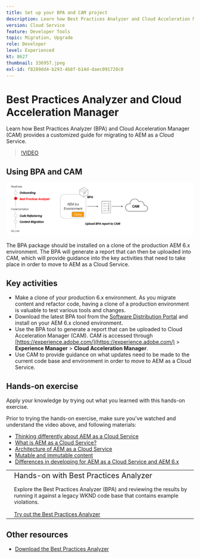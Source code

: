 ```yaml
---
title: Set up your BPA and CAM project
description: Learn how Best Practices Analyzer and Cloud Acceleration Manager provides a customized guide for migrating to AEM as a Cloud Service.
version: Cloud Service
feature: Developer Tools
topic: Migration, Upgrade
role: Developer
level: Experienced
kt: 8627
thumbnail: 336957.jpeg
exl-id: f8289dd4-b293-4b8f-b14d-daec091728c0
---
```

# Best Practices Analyzer and Cloud Acceleration Manager

Learn how Best Practices Analyzer (BPA) and Cloud Acceleration Manager (CAM) provides a customized guide for migrating to AEM as a Cloud Service. 

>[!VIDEO](https://video.tv.adobe.com/v/336957?quality=12&learn=on)

## Using BPA and CAM 

![BPA and CAM high level diagram](assets/bpa-cam-diagram.png)

The BPA package should be installed on a clone of the production AEM 6.x environment. The BPA will generate a report that can then be uploaded into CAM, which will provide guidance into the key activities that need to take place in order to move to AEM as a Cloud Service.

## Key activities

+ Make a clone of your production 6.x environment. As you migrate content and refactor code, having a clone of a production environment is valuable to test various tools and changes.
+ Download the latest BPA tool from the [Software Distribution Portal](https://experience.adobe.com/#/downloads/content/software-distribution/en/aemcloud.html) and install on your AEM 6.x cloned environment.
+ Use the BPA tool to generate a report that can be uploaded to Cloud Acceleration Manager (CAM). CAM is accessed through [https://experience.adobe.com/](https://experience.adobe.com/) > **Experience Manager** > **Cloud Acceleration Manager**. 
+ Use CAM to provide guidance on what updates need to be made to the current code base and environment in order to move to AEM as a Cloud Service.

## Hands-on exercise

Apply your knowledge by trying out what you learned with this hands-on exercise.

Prior to trying the hands-on exercise, make sure you've watched and understand the video above, and following materials:

+ [Thinking differently about AEM as a Cloud Service](./introduction.md)
+ [What is AEM as a Cloud Service?](https://experienceleague.adobe.com/docs/experience-manager-learn/cloud-service/introduction/what-is-aem-as-a-cloud-service.html?lang=en)
+ [Architecture of AEM as a Cloud Service](https://experienceleague.adobe.com/docs/experience-manager-learn/cloud-service/introduction/architecture.html?lang=en)
+ [Mutable and immutable content](https://experienceleague.adobe.com/docs/experience-manager-learn/cloud-service/developing/basics/mutable-immutable.html?lang=en)
+ [Differences in developing for AEM as a Cloud Service and AEM 6.x](https://experienceleague.adobe.com/docs/experience-manager-cloud-service/implementing/developing/development-guidelines.html#developing)

<table style="border-width:0">
    <tr>
        <td style="width:150px">
            <a  rel="noreferrer"
                target="_blank"
                href="https://github.com/adobe/aem-cloud-engineering-video-series-exercises/tree/session1-differently#bootcamp---session-1-introduction-and-thinking-differently"><img alt="Hands-on exercise GitHub repository" src="./assets/github.png"/>
            </a>        
        </td>
        <td style="width:100%;margin-bottom:1rem;">
            <div style="font-size:1.25rem;font-weight:400;">Hands-on with Best Practices Analyzer</div>
            <p style="margin:1rem 0">
                Explore the Best Practices Analyzer (BPA) and reviewing the results by running it against a legacy WKND code base that contains example violations.
            </p>
            <a  rel="noreferrer"
                target="_blank"
                href="https://github.com/adobe/aem-cloud-engineering-video-series-exercises/tree/session1-differently#bootcamp---session-1-introduction-and-thinking-differently" class="spectrum-Button spectrum-Button--primary spectrum-Button--sizeM">
                <span class="spectrum-Button-label has-no-wrap has-text-weight-bold">Try out the Best Practices Analyzer</span>
            </a>
        </td>
    </tr>
</table>


## Other resources

+ [Download the Best Practices Analyzer](https://experience.adobe.com/#/downloads/content/software-distribution/en/aemcloud.html?fulltext=Best*+Practices*+Analyzer*&orderby=%40jcr%3Acontent%2Fjcr%3AlastModified&orderby.sort=desc&layout=list&p.offset=0&p.limit=1)